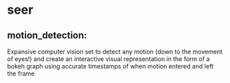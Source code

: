 # seer
## motion_detection:
Expansive computer vision set to detect any motion (down to the movement of eyes!) and create an interactive visual representation in the form of a bokeh graph using accurate timestamps of when motion entered and left the frame
